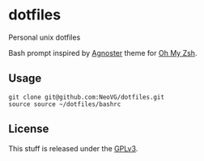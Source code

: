 # dotfiles

Personal unix dotfiles

Bash prompt inspired by [Agnoster](https://gist.github.com/agnoster/3712874) theme for [Oh My Zsh](https://github.com/robbyrussell/oh-my-zsh).

## Usage

```shell
git clone git@github.com:NeoVG/dotfiles.git
source source ~/dotfiles/bashrc
```

## License

This stuff is released under the [GPLv3](LICENSE.md).
